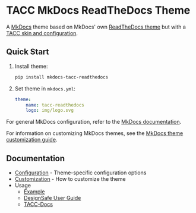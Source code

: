 # TACC MkDocs ReadTheDocs Theme

A [MkDocs](https://www.mkdocs.org/) theme based on MkDocs' own [ReadTheDocs theme](https://www.mkdocs.org/user-guide/choosing-your-theme/#readthedocs) but with a [TACC skin and configuration](https://docs.tacc.utexas.edu/).

## Quick Start

1. Install theme:

    ```bash
    pip install mkdocs-tacc-readthedocs
    ```

2. Set theme in `mkdocs.yml`:

    ```yaml
    theme:
        name: tacc-readthedocs
        logo: img/logo.svg
    ```

For general MkDocs configuration, refer to the [MkDocs documentation](https://www.mkdocs.org/user-guide/configuration/).

For information on customizing MkDocs themes, see the [MkDocs theme customization guide](https://www.mkdocs.org/dev-guide/themes/).

## Documentation

- [Configuration](configure.md) - Theme-specific configuration options
- [Customization](customize.md) - How to customize the theme
- Usage
    - [Example](clients/example.md)
    - [DesignSafe User Guide](clients/ds-user-guide.md)
    - [TACC-Docs](clients/tacc-docs.md)
